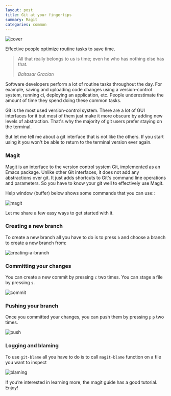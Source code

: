 ```yaml
---
layout: post
title: Git at your fingertips
summary: Magit
categories: common
---
```


![cover](https://i.imgur.com/OkR7dM2.png)

Effective people optimize routine tasks to save time.

<blockquote>
  <p>
  All that really belongs to us is time; even he who has nothing else has that.
  </p>
  <footer><cite title="Baltasar Gracian">Baltasar Gracian</cite></footer>
</blockquote>

Software developers perform a lot of routine tasks throughout the day. For example, saving and uploading code changes using a version-control system, running ci, deploying an application, etc. People underestimate the amount of time they spend doing these common tasks.

Git is the most used version-control system. There are a lot of GUI interfaces for it but most of them just make it more obscure by adding new levels of abstraction. That's why the majority of git users prefer staying on the terminal.

But let me tell me about a git interface that is not like the others. If you start using it you won't be able to return to the terminal version ever again.

### Magit

Magit is an interface to the version control system Git, implemented as an Emacs package. Unlike other Git interfaces, it does not add any abstractions over git. It just adds shortcuts to Git's command line operations and parameters. So you have to know your git well to effectively use Magit.

Help window (buffer) below shows some commands that you can use::

![magit](https://i.imgur.com/A5Zh3Tu.png)

Let me share a few easy ways to get started with it.

### Creating a new branch

To create a new branch all you have to do is to press `b` and choose a branch to create a new branch from:

![creating-a-branch](https://i.imgur.com/uYHOUtP.png)

### Committing your changes

You can create a new commit by pressing `c` two times. You can stage a file by pressing `s`.

![commit](https://i.imgur.com/9Mj7y3H.png)

### Pushing your branch

Once you committed your changes, you can push them by pressing `p` `p` two times.

![push](https://i.imgur.com/QPq3ePa.png)

### Logging and blaming

To use `git-blame` all you have to do is to call `magit-blame` function on a file you want to inspect

![blaming](https://i.imgur.com/mItP5im.png)



If you’re interested in learning more, the magit guide has a good tutorial. Enjoy!
